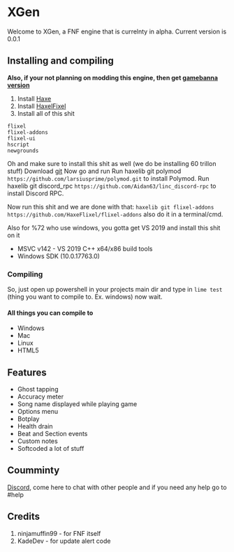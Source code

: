 # XGen
Welcome to XGen, a FNF engine that is currelnty in alpha. Current version is 0.0.1
## Installing and compiling
**Also, if your not planning on modding this engine, then get [gamebanna version](https://gamebanana.com/tools/7964)**
1. Install [Haxe](https://haxe.org/download/)
2. Install [HaxelFixel](https://haxeflixel.com/documentation/install-haxeflixel/)
3. Install all of this shit
```
flixel
flixel-addons
flixel-ui
hscript
newgrounds
```
Oh and make sure to install this shit as well (we do be installing 60 trillon stuff)
Download [git](https://git-scm.com/downloads)
Now go and run
Run haxelib git polymod `https://github.com/larsiusprime/polymod.git` to install Polymod.
Run haxelib git discord_rpc `https://github.com/Aidan63/linc_discord-rpc` to install Discord RPC.

Now run this shit and we are done with that:
`haxelib git flixel-addons https://github.com/HaxeFlixel/flixel-addons`
also do it in a terminal/cmd.

Also for %72 who use windows, you gotta get VS 2019 and install this shit on it
- MSVC v142 - VS 2019 C++ x64/x86 build tools
- Windows SDK (10.0.17763.0)
### Compiling
So, just open up powershell in your projects main dir and type in `lime test ` (thing you want to compile to. Ex. windows) now wait.
#### All things you can compile to
- Windows
- Mac
- Linux
- HTML5

## Features
- Ghost tapping
- Accuracy meter
- Song name displayed while playing game
- Options menu
- Botplay
- Health drain
- Beat and Section events
- Custom notes
- Softcoded a lot of stuff

## Coumminty
[Discord](https://discord.gg/pFWDFK33Tv), come here to chat with other people and if you need any help go to #help

## Credits
1. ninjamuffin99 - for FNF itself
2. KadeDev - for update alert code
